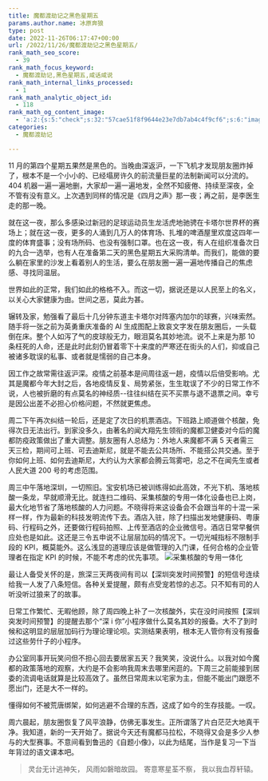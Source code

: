 ```yaml
---
title: 魔都渡劫记之黑色星期五
params.author.name: 冰原奔狼
type: post
date: 2022-11-26T06:17:47+00:00
url: /2022/11/26/魔都渡劫记之黑色星期五/
rank_math_seo_score:
  - 39
rank_math_focus_keyword:
  - 魔都渡劫记,黑色星期五,咸话咸说
rank_math_internal_links_processed:
  - 1
rank_math_analytic_object_id:
  - 118
rank_math_og_content_image:
  - 'a:2:{s:5:"check";s:32:"57cae51f8f9644e23e7db7ab4c4f9cf6";s:6:"images";a:1:{i:0;s:68:"http://salty.vip/wp-content/uploads/2022/11/WechatIMG45-225x300.jpeg";}}'
categories:
  - 魔都渡劫记

---
```

11 月的第四个星期五果然是黑色的。当晚由深返沪，一下飞机才发现朋友圈炸掉了，根本不是一个小小的、已经塌房许久的前流量巨星的法制新闻可以分流的。404 机器一遍一遍地删，大家却一遍一遍地发，全然不知疲倦、持续至深夜，全不管有没有意义。上次遇到同样的情况是《四月之声》那一夜；再之前，是李医生走的那一晚。

就在这一夜，那么多感染过新冠的足球运动员生龙活虎地驰骋在卡塔尔世界杯的赛场上；就在这一夜，更多的人涌到几万人的体育场、扎堆的啤酒屋里欢度这四年一度的体育盛事；没有场所码、也没有强制口罩。也在这一夜，有人在组织准备次日的九合一选举，也有人在准备第二天的黑色星期五大采购清单。而我们，能做的要么躺在家里的沙发上看着别人的生活，要么在朋友圈一遍一遍地传播自己的焦虑感、寻找同温层。

世界如此的正常，我们如此的格格不入。而这一切，据说还是以人民至上的名义，以关心大家健康为由。世间之恶，莫此为甚。

辗转及家，勉强看了最后十几分钟东道主卡塔尔对阵塞内加尔的球赛，兴味索然。随手将一张之前为英勇重庆准备的 AI 生成图配上致哀文字发在朋友圈后，一头载倒在床。整个人如泻了气的皮球般无力，眼泪莫名其妙地流。说不上来是为那 10 条枉死的人命，还是此时此刻仍冒着零下十来度的严寒还在街头的人们，抑或自己被诸多耽误的私事、或者就是懦弱的自己本身。

因工作之故常需往返沪深。疫情之前基本是间周往返一趟，疫情以后倍受影响。尤其是魔都今年大封之后，各地疫情反复、局势紧张，生生耽误了不少的日常工作不说，人也被折磨的有点莫名的神经质--往往纠结在买不买票与退不退票之间。幸亏是因公出差不必担心价格问题，不然就更焦虑。

周二下午再次纠结一轮后，还是定了次日的机票酒店。下班路上顺道做个核酸，免得次日无法出行。到家没多久，由著名的闻大翔先生领衔的魔都卫健委对今后的魔都防疫政策做出了重大调整。朋友圈有人总结为：外地人来魔都不满 5 天者需三天三检，期间可上班、可去迪斯尼，就是不能去公共场所、不能搭公共交通。至于你如何上班、如何去迪斯尼，大约认为大家都会腾云驾雾吧，总之不在闻先生或者人民大道 200 号的考虑范围。

周三中午落地深圳，一切照旧。宝安机场已被训练得如此高效，不光下机、落地核酸一条龙，早就顺滑无比。就连扫二维码、采集核酸的专用一体化设备也已上岗，最大化地节省了落地核酸的人力问题。不晓得将来这设备会不会跟当年的十混一采样一样，作为最新的科技发明流传下去。酒店入驻，除了扫描出发地健康码、粤康码、行程码之外，还要做行程码拍照、上传至酒店的企业微信号。酒店日常早餐供应处也是如此。这还是三令五申说不让层层加码的情况下。一切光喊指标不限制手段的 KPI，概莫能外。这么浅显的道理应该是做管理的入门课，任何合格的企业管理者在指定 KPI 的时候，不能不考虑的优先事项。
<img decoding="async" src="https://i0.wp.com/salty.vip/wp-content/uploads/2022/11/WechatIMG45.jpeg?resize=225%2C300" alt="采集核酸的专用一体化" data-recalc-dims="1" />

最让人备受关怀的是，旅深三天两夜间有司以【深圳突发时间预警】的短信号连续给我一人发了八条短信。各种关爱提醒，颇有点受宠若惊的忐忑。只不知有司的人听没听过狼来了的故事。

日常工作繁忙、无暇他顾，除了周四晚上补了一次核酸外，实在没时间按照【深圳突发时间预警】的提醒去那个“深 i 你”小程序做什么莫名其妙的报备。大不了到时候和这明显的层层加码行为理论理论呗。实测结果表明，根本无人管你有没有报备过这些劳什子的小程序。
<img decoding="async" src="https://i0.wp.com/salty.vip/wp-content/uploads/2022/11/WechatIMG44.png?resize=139%2C300" alt="" data-recalc-dims="1" />

办公室同事开玩笑问但不担心回去要居家五天？我笑笑，没说什么。以我对如今魔都的政策落地的观察，大约是不会影响我周末去哪里闲逛的。下周三之前能接到居委的流调电话就算是比较高效了。虽然日常周末以宅家为主，但能不能出门跟愿不愿出门，还是大不一样的。

懂得如何不被荒唐绑架，如何逃避不合理的东西，这成了如今的生存技能。一叹。

周六晨起，朋友圈恢复了风平浪静，仿佛无事发生。正所谓落了片白茫茫大地真干净。我知道，新的一天开始了。据说今天还有魔都马拉松，不晓得又会是多少人参与的大型赛事。不意间看到鲁迅的《自题小像》，以此为结尾，当作是复习一下当年背过的语文课本吧。

> 灵台无计逃神矢，
> 风雨如磐暗故园。
> 寄意寒星荃不察，
> 我以我血荐轩辕。

<img decoding="async" src="https://i0.wp.com/salty.vip/wp-content/uploads/2022/11/chongqing0_0000-249-2.jpg?resize=180%2C300" alt="" data-recalc-dims="1" />
<img decoding="async" src="https://i0.wp.com/salty.vip/wp-content/uploads/2022/11/chongqing0_0000-249-1.jpg?resize=180%2C300" alt="" data-recalc-dims="1" />
